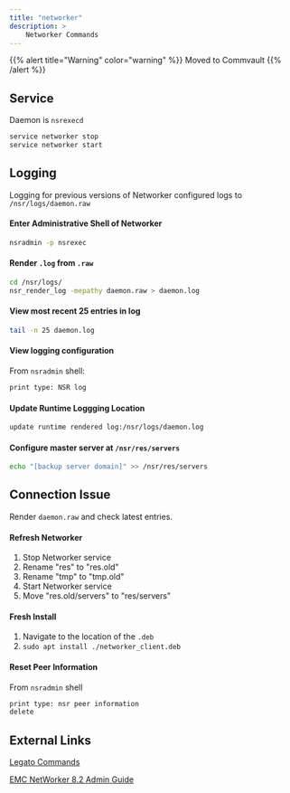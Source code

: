 ```yaml
---
title: "networker"
description: >
    Networker Commands
---
```


{{% alert title="Warning" color="warning" %}}
Moved to Commvault
{{% /alert %}}

## Service
Daemon is `nsrexecd`

```bash
service networker stop
service networker start
```

## Logging

Logging for previous versions of Networker configured logs to `/nsr/logs/daemon.raw`

#### Enter Administrative Shell of Networker
```bash
nsradmin -p nsrexec
```

#### Render `.log` from `.raw`

```bash
cd /nsr/logs/
nsr_render_log -mepathy daemon.raw > daemon.log
```

#### View most recent 25 entries in log
```bash
tail -n 25 daemon.log
```

#### View logging configuration
From `nsradmin` shell:
```bash
print type: NSR log
```

#### Update Runtime Loggging Location
```bash
update runtime rendered log:/nsr/logs/daemon.log
```

#### Configure master server at `/nsr/res/servers`
```bash
echo "[backup server domain]" >> /nsr/res/servers
```

## Connection Issue
Render `daemon.raw` and check latest entries.

#### Refresh Networker
1. Stop Networker service
2. Rename "res" to "res.old"
3. Rename "tmp" to "tmp.old"
4. Start Networker service
5. Move "res.old/servers" to "res/servers"

#### Fresh Install
1. Navigate to the location of the `.deb`
2. `sudo apt install ./networker_client.deb`

#### Reset Peer Information
From `nsradmin` shell

```bash
print type: nsr peer information
delete
```

## External Links
[Legato Commands](www.ipnom.com/legato-NetWorker-Commands)

[EMC NetWorker 8.2 Admin Guide](https://www.emc.com/collateral/TechnicalDocument/docu53903.pdf)
